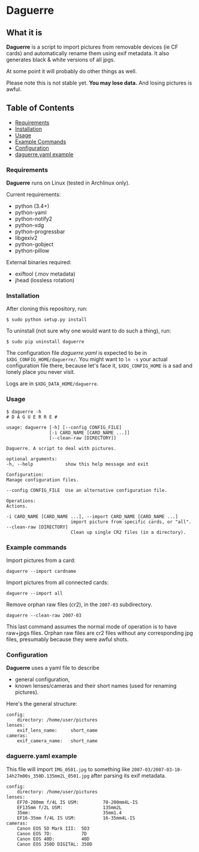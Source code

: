 # Daguerre

## What it is

**Daguerre** is a script to import pictures from removable devices (ie CF cards)
and automatically rename them using exif metadata.
It also generates black & white versions of all jpgs.

At some point it will probably do other things as well.

Please note this is not stable yet.
**You may lose data.**
And losing pictures is awful.



## Table of Contents

- [Requirements](#requirements)
- [Installation](#installation)
- [Usage](#usage)
- [Example Commands](#example-commands)
- [Configuration](#configuration)
- [daguerre.yaml example](#daguerreyaml-example)

### Requirements

**Daguerre** runs on Linux (tested in Archlinux only).

Current requirements:
- python (3.4+)
- python-yaml
- python-notify2
- python-xdg
- python-progressbar
- libgexiv2
- python-gobject
- python-pillow

External binaries required:
- exiftool (.mov metadata)
- jhead (lossless rotation)

### Installation


After cloning this repository, run:

    $ sudo python setup.py install

To uninstall (not sure why one would want to do such a thing), run:

    $ sudo pip uninstall daguerre

The configuration file *daguerre.yaml* is expected to be in
`$XDG_CONFIG_HOME/daguerre/`. You might want to `ln -s` your actual configuration
file there, because let's face it, `$XDG_CONFIG_HOME` is a sad and lonely place
you never visit.

Logs are in `$XDG_DATA_HOME/daguerre`.

### Usage

    $ daguerre -h
    # D A G U E R R E #

    usage: daguerre [-h] [--config CONFIG_FILE]
                    [-i CARD_NAME [CARD_NAME ...]]
                    [--clean-raw [DIRECTORY]]

    Daguerre. A script to deal with pictures.

    optional arguments:
    -h, --help            show this help message and exit

    Configuration:
    Manage configuration files.

    --config CONFIG_FILE  Use an alternative configuration file.

    Operations:
    Actions.

    -i CARD_NAME [CARD_NAME ...], --import CARD_NAME [CARD_NAME ...]
                            import picture from specific cards, or "all".
    --clean-raw [DIRECTORY]
                            Clean up single CR2 files (in a directory).


### Example commands

Import pictures from a card:

    daguerre --import cardname

Import pictures from all connected cards:

    daguerre --import all

Remove orphan raw files (cr2), in the `2007-03` subdirectory.

    daguerre --clean-raw 2007-03

This last command assumes the normal mode of operation is to have raw+jpgs files.
Orphan raw files are cr2 files without any corresponding jpg files, presumably
because they were awful shots.

### Configuration

**Daguerre** uses a yaml file to describe
- general configuration,
- known lenses/cameras and their short names (used for renaming pictures).


Here's the general structure:

    config:
        directory: /home/user/pictures
    lenses:
        exif_lens_name:     short_name
    cameras:
        exif_camera_name:   short_name


### daguerre.yaml example

This file will import `IMG_0501.jpg` to something like
`2007-03/2007-03-10-14h27m00s_350D.135mm2L_0501.jpg` after parsing its exif
metadata.

    config:
        directory: /home/user/pictures
    lenses:
        EF70-200mm f/4L IS USM:         70-200mm4L-IS
        EF135mm f/2L USM:               135mm2L
        35mm:                           35mm1.4
        EF16-35mm f/4L IS USM:          16-35mm4L-IS
    cameras:
        Canon EOS 5D Mark III:  5D3
        Canon EOS 7D:           7D
        Canon EOS 40D:          40D
        Canon EOS 350D DIGITAL: 350D
